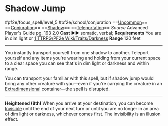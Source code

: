 # Shadow Jump
#pf2e/focus_spell/level_5 #pf2e/school/conjuration 
==[Uncommon](Uncommon.md)== ==[Conjuration](Conjuration.md)== ==[Shadow](Shadow.md)== ==[Teleportation](Teleportation.md)==
*Source* Advanced Player's Guide pg. 193 2.0
**Cast** ►► somatic, verbal; **Requirements** You are in dim light or [1 TTRPG/PF2e Wiki/Traits/Darkness](1%20TTRPG/PF2e%20Wiki/Traits/Darkness)
**Range** 120 feet

---
You instantly transport yourself from one shadow to another. Teleport yourself and any items you're wearing and holding from your current space to a clear space you can see that's in dim light or darkness and within range.

You can transport your familiar with this spell, but if shadow jump would bring any other creature with you—even if you're carrying the creature in an [Extradimensional](Extradimensional.md) container—the spell is disrupted.

<hr>

**Heightened (8th)** When you arrive at your destination, you can become [Invisible](Invisible.md) until the end of your next turn or until you are no longer in an area of dim light or darkness, whichever comes first. The invisibility is an illusion effect.